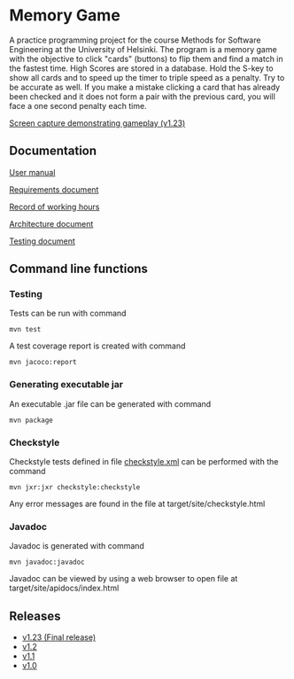 # Memory Game
A practice programming project for the course Methods for Software Engineering at the University of Helsinki. The program is a memory game with the objective to click "cards" (buttons) to flip them and find a match in the fastest time. High Scores are stored in a database. Hold the S-key to show all cards and to speed up the timer to triple speed as a penalty. Try to be accurate as well. If you make a mistake clicking a card that has already been checked and it does not form a pair with the previous card, you will face a one second penalty each time.

[Screen capture demonstrating gameplay (v1.23)](https://www.youtube.com/watch?v=hqTd1OcjmQI)

## Documentation

[User manual](https://github.com/massamasa/MemoryGame/blob/master/documentation/usermanual.md)

[Requirements document](https://github.com/massamasa/MemoryGame/blob/master/documentation/requirementsdocument.md)

[Record of working hours](https://github.com/massamasa/MemoryGameblob/master/documentation/workhoursrecord.md)

[Architecture document](https://github.com/massamasa/MemoryGame/blob/master/documentation/architecturedocument.md)

[Testing document](https://github.com/massamasa/MemoryGame/blob/master/documentation/testing.md)

## Command line functions

### Testing
Tests can be run with command
```
mvn test
```
A test coverage report is created with command
```
mvn jacoco:report
```
### Generating executable jar 
An executable .jar file can be generated with command
```
mvn package
```
### Checkstyle
Checkstyle tests defined in file [checkstyle.xml](https://github.com/massamasa/MemoryGame/blob/master/MemoryGame/checkstyle.xml) can be performed with the command
```
mvn jxr:jxr checkstyle:checkstyle
```
Any error messages are found in the file at target/site/checkstyle.html


### Javadoc
Javadoc is generated with command
```
mvn javadoc:javadoc
```
Javadoc can be viewed by using a web browser to open file at target/site/apidocs/index.html

## Releases
- [v1.23 (Final release)](https://github.com/massamasa/MemoryGame/releases/tag/v1.23)
- [v1.2](https://github.com/massamasa/MemoryGame/releases/tag/v1.2)
- [v1.1](https://github.com/massamasa/MemoryGame/releases/tag/v1.1)
- [v1.0](https://github.com/massamasa/MemoryGame/releases/tag/v1.0)
